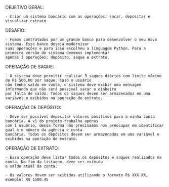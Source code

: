 OBJETIVO GERAL:

    - Criar um sistema bancário com as operações: sacar, depositar e visualizar extrato

DESAFIO:

    - Fomos contratados por um grande banco para desenvolver o seu novo sistema. Esse banco deseja modernizar
    suas operações e para isso escolheu a linguagem Python. Para a primeira versão do sistema devemos implementar 
    apenas 3 operações: depósito, saque e extrato.
    
OPERAÇÃO DE SAQUE: 

    - O sistema deve permitir realizar 3 saques diários com limite máximo de R$ 500,00 por saque. Caso o usuário
    não tenha saldo em conta, o sistema deve exibir uma mensagem informando que não será possível sacar o dinheiro
    por falta de saldo. Todos os saques devem ser armazenados em uma variável e exibidos na operação de extrato.

OPERAÇÃO DE DEPÓSITO:

    - Deve ser possível depositar valores positivos para a minha conta bancária. A v1 do projeto trabalha apenas
    com 1 usuário, dessa forma não precisamos nos preocupar em identificar qual é o número da agência e conta 
    bancária. Todos os depósitos devem ser armazenados em uma variável e exibidos na operação de extrato.

OPERAÇÃO DE EXTRATO:

    - Essa operação deve listar todos os depósitos e saques realizados na conta. No fim da listagem, deve ser exibido
    o saldo atual da conta. 

    - Os valores devem ser exibidos utilizando o formato R$ XXX.XX, exemplo: R$ 1500.45